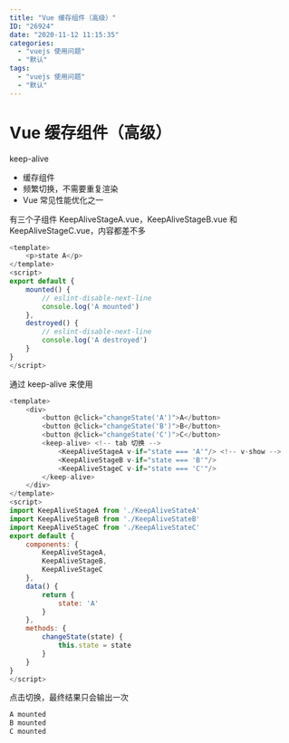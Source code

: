 ```yaml
---
title: "Vue 缓存组件（高级）"
ID: "26924"
date: "2020-11-12 11:15:35"
categories: 
  - "vuejs 使用问题"
  - "默认"
tags: 
  - "vuejs 使用问题"
  - "默认"
---
```


# Vue 缓存组件（高级）

keep-alive

- 缓存组件
- 频繁切换，不需要重复渲染
- Vue 常见性能优化之一

有三个子组件 KeepAliveStageA.vue，KeepAliveStageB.vue 和 KeepAliveStageC.vue，内容都差不多

``` js 
<template>
    <p>state A</p>
</template>
<script>
export default {
    mounted() {
        // eslint-disable-next-line
        console.log('A mounted')
    },
    destroyed() {
        // eslint-disable-next-line
        console.log('A destroyed')
    }
}
</script>
```

通过 keep-alive 来使用

``` js 
<template>
    <div>
        <button @click="changeState('A')">A</button>
        <button @click="changeState('B')">B</button>
        <button @click="changeState('C')">C</button>
        <keep-alive> <!-- tab 切换 -->
            <KeepAliveStageA v-if="state === 'A'"/> <!-- v-show -->
            <KeepAliveStageB v-if="state === 'B'"/>
            <KeepAliveStageC v-if="state === 'C'"/>
        </keep-alive>
    </div>
</template>
<script>
import KeepAliveStageA from './KeepAliveStateA'
import KeepAliveStageB from './KeepAliveStateB'
import KeepAliveStageC from './KeepAliveStateC'
export default {
    components: {
        KeepAliveStageA,
        KeepAliveStageB,
        KeepAliveStageC
    },
    data() {
        return {
            state: 'A'
        }
    },
    methods: {
        changeState(state) {
            this.state = state
        }
    }
}
</script>
```

点击切换，最终结果只会输出一次

``` js 
A mounted
B mounted
C mounted
```
